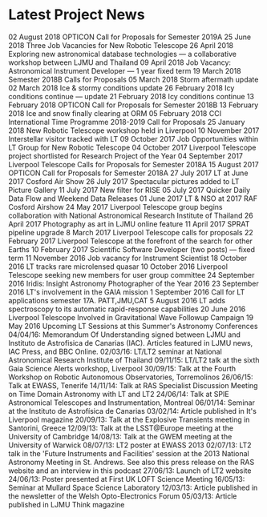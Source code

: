 # Latest Project News

02 August 2018	OPTICON Call for Proposals for Semester 2019A
25 June 2018	Three Job Vacancies for New Robotic Telescope
26 April 2018	Exploring new astronomical database technologies — a collaborative workshop between LJMU and Thailand
09 April 2018	Job Vacancy: Astronomical Instrument Developer — 1 year fixed term
19 March 2018	Semester 2018B Calls for Proposals
05 March 2018	Storm aftermath update
02 March 2018	Ice & stormy conditions update
26 February 2018	Icy conditions continue — update
21 February 2018	Icy conditions continue
13 February 2018	OPTICON Call for Proposals for Semester 2018B
13 February 2018	Ice and snow finally clearing at ORM
05 February 2018	CCI International Time Programme 2018-2019 Call for Proposals
25 January 2018	New Robotic Telescope workshop held in Liverpool
10 November 2017	Interstellar visitor tracked with LT
09 October 2017	Job Opportunities within LT Group for New Robotic Telescope
04 October 2017	Liverpool Telescope project shortlisted for Research Project of the Year
04 September 2017	Liverpool Telescope Calls for Proposals for Semester 2018A
15 August 2017	OPTICON Call for Proposals for Semester 2018A
27 July 2017	LT at June 2017 Cosford Air Show
26 July 2017	Spectacular pictures added to LT Picture Gallery
11 July 2017	New filter for RISE
05 July 2017	Quicker Daily Data Flow and Weekend Data Releases
01 June 2017	LT & NSO at 2017 RAF Cosford Airshow
24 May 2017	Liverpool Telescope group begins collaboration with National Astronomical Research Institute of Thailand
26 April 2017	Photography as art in LJMU online feature
11 April 2017	SPRAT pipeline upgrade
8 March 2017	Liverpool Telescope calls for proposals
22 February 2017	Liverpool Telescope at the forefront of the search for other Earths
10 February 2017	Scientific Software Developer (two posts) — fixed term
11 November 2016	Job vacancy for Instrument Scientist
18 October 2016	LT tracks rare microlensed quasar
10 October 2016	Liverpool Telescope seeking new members for user group committee
24 September 2016	Iridis: Insight Astronomy Photographer of the Year 2016
23 September 2016	LT's involvement in the GAIA mission
1 September 2016	Call for LT applications semester 17A. PATT,JMU,CAT
5 August 2016	LT adds spectroscopy to its automatic rapid-response capabilities
20 June 2016	Liverpool Telescope Involved in Gravitational Wave Followup Campaign
19 May 2016	Upcoming LT Sessions at this Summer's Astronomy Conferences
04/04/16: Memorandum Of Understanding signed between LJMU and Instituto de Astrofisica de Canarias (IAC). Articles featured in LJMU news, IAC Press, and BBC Online.
02/03/16: LT/LT2 seminar at National Astronomical Research Institute of Thailand
09/11/15: LT/LT2 talk at the sixth Gaia Science Alerts workshop, Liverpool
30/09/15: Talk at the Fourth Workshop on Robotic Autonomous Observatories, Torremolinos
26/06/15: Talk at EWASS, Tenerife
14/11/14: Talk at RAS Specialist Discussion Meeting on Time Domain Astronomy with LT and LT2
24/06/14: Talk at SPIE Astronomical Telescopes and Instrumentation, Montreal
06/01/14: Seminar at the Instituto de Astrofísica de Canarias
03/02/14: Article published in It's Liverpool magazine
20/09/13: Talk at the Explosive Transients meeting in Santorini, Greece
12/09/13: Talk at the LSST@Europe meeting at the University of Cambridge
14/08/13: Talk at the GWEM meeting at the University of Warwick
08/07/13: LT2 poster at EWASS 2013
02/07/13: LT2 talk in the 'Future Instruments and Facilities' session at the 2013 National Astronomy Meeting in St. Andrews. See also this press release on the RAS website and an interview in this podcast
27/06/13: Launch of LT2 website
24/06/13: Poster presented at First UK LOFT Science Meeting
16/05/13: Seminar at Mullard Space Science Laboratory
12/03/13: Article published in the newsletter of the Welsh Opto-Electronics Forum
05/03/13: Article published in LJMU Think magazine
